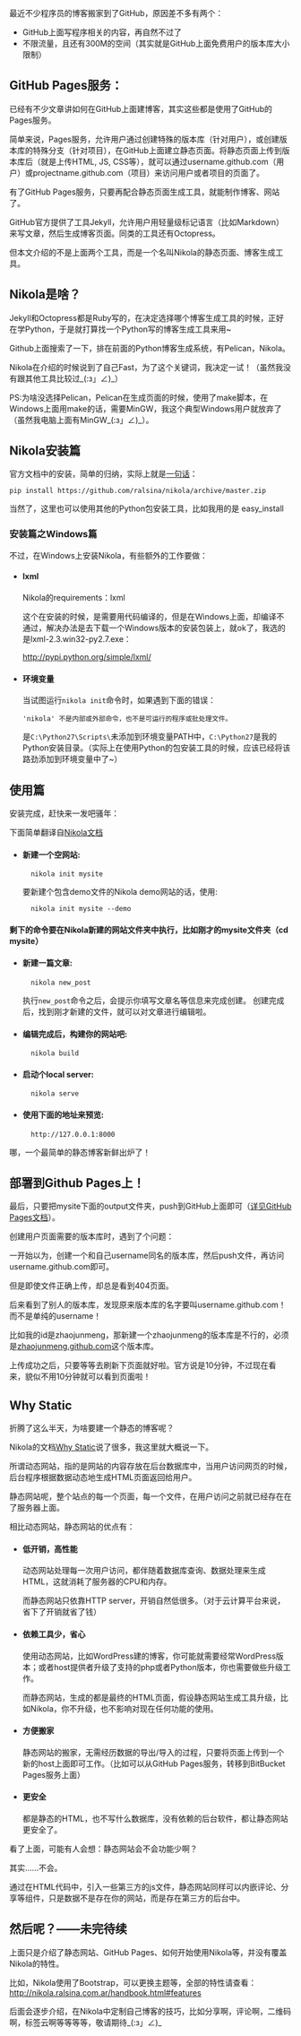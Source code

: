 <!--
.. title: 在GitHub上面自建博客之：Nikola
.. slug: hello-nikola
.. date: 2013/03/18 20:20:00
.. tags: Github Pages, Nikola, Python, blog, static site, 博客
.. link:
.. description:
-->

最近不少程序员的博客搬家到了GitHub，原因差不多有两个：

+ GitHub上面写程序相关的内容，再自然不过了
+ 不限流量，且还有300M的空间（其实就是GitHub上面免费用户的版本库大小限制）

## GitHub Pages服务：
已经有不少文章讲如何在GitHub上面建博客，其实这些都是使用了GitHub的Pages服务。

简单来说，Pages服务，允许用户通过创建特殊的版本库（针对用户），或创建版本库的特殊分支（针对项目），在GitHub上面建立静态页面。将静态页面上传到版本库后（就是上传HTML, JS, CSS等），就可以通过username.github.com（用户）或projectname.github.com（项目）来访问用户或者项目的页面了。

有了GitHub Pages服务，只要再配合静态页面生成工具，就能制作博客、网站了。

GitHub官方提供了工具Jekyll，允许用户用轻量级标记语言（比如Markdown）来写文章，然后生成博客页面。同类的工具还有Octopress。

但本文介绍的不是上面两个工具，而是一个名叫Nikola的静态页面、博客生成工具。

## Nikola是啥？

Jekyll和Octopress都是Ruby写的，在决定选择哪个博客生成工具的时候，正好在学Python，于是就打算找一个Python写的博客生成工具来用~

Github上面搜索了一下，排在前面的Python博客生成系统，有Pelican，Nikola。

Nikola在介绍的时候说到了自己Fast，为了这个关键词，我决定一试！（虽然我没有跟其他工具比较过_(:з」∠)_）

PS:为啥没选择Pelican，Pelican在生成页面的时候，使用了make脚本，在Windows上面用make的话，需要MinGW，我这个典型Windows用户就放弃了（虽然我电脑上面有MinGW_(:з」∠)_）。

## Nikola安装篇

<!-- TEASER_END -->

官方文档中的安装，简单的归纳，实际上就是<a href="http://nikola.ralsina.com.ar/handbook.html#installing-nikola" target="_blank">一句话</a>：

	pip install https://github.com/ralsina/nikola/archive/master.zip

当然了，这里也可以使用其他的Python包安装工具，比如我用的是 easy_install

### 安装篇之Windows篇
不过，在Windows上安装Nikola，有些额外的工作要做：

+ #### lxml
	Nikola的requirements：lxml

	这个在安装的时候，是需要用代码编译的，但是在Windows上面，却编译不通过，解决办法是去下载一个Windows版本的安装包装上，就ok了，我选的是lxml-2.3.win32-py2.7.exe：

	<a href="http://pypi.python.org/simple/lxml/" target="_blank">http://pypi.python.org/simple/lxml/</a>

+ #### 环境变量

	当试图运行`nikola init`命令时，如果遇到下面的错误：

	`'nikola' 不是内部或外部命令，也不是可运行的程序或批处理文件。`

	是`C:\Python27\Scripts\`未添加到环境变量PATH中，`C:\Python27`是我的Python安装目录。（实际上在使用Python的包安装工具的时候，应该已经将该路劲添加到环境变量中了~）

## 使用篇
安装完成，赶快来一发吧骚年：

下面简单翻译自<a href="http://nikola.ralsina.com.ar/handbook.html#all-you-need-to-know" target="_blank">Nikola文档</a>

+ #### 新建一个空网站:

		nikola init mysite

	要新建个包含demo文件的Nikola demo网站的话，使用:

		nikola init mysite --demo

#### 剩下的命令要在Nikola新建的网站文件夹中执行，比如刚才的mysite文件夹（cd mysite）

+ #### 新建一篇文章:

		nikola new_post

	执行`new_post`命令之后，会提示你填写文章名等信息来完成创建。
	创建完成后，找到刚才新建的文件，就可以对文章进行编辑啦。

+ #### 编辑完成后，构建你的网站吧:

		nikola build

+ #### 启动个local server:

		nikola serve

+ #### 使用下面的地址来预览:

		http://127.0.0.1:8000

哪，一个最简单的静态博客新鲜出炉了！

## 部署到Github Pages上！
最后，只要把mysite下面的output文件夹，push到GitHub上面即可（<a href="http://pages.github.com/" target="_blank">详见GitHub Pages文档</a>）。

创建用户页面需要的版本库时，遇到了个问题：

一开始以为，创建一个和自己username同名的版本库，然后push文件，再访问username.github.com即可。

但是即使文件正确上传，却总是看到404页面。

后来看到了别人的版本库，发现原来版本库的名字要叫username.github.com！而不是单纯的username！

比如我的id是zhaojunmeng，那新建一个zhaojunmeng的版本库是不行的，必须是<a href="zhaojunmeng.github.com" target="_blank">zhaojunmeng.github.com</a>这个版本库。

上传成功之后，只要等等去刷新下页面就好啦。官方说是10分钟，不过现在看来，貌似不用10分钟就可以看到页面啦！

## Why Static
折腾了这么半天，为啥要建一个静态的博客呢？

Nikola的文档<a href="http://nikola.ralsina.com.ar/handbook.html#why-static" target="_blank">Why Static</a>说了很多，我这里就大概说一下。

所谓动态网站，指的是网站的内容存放在后台数据库中，当用户访问网页的时候，后台程序根据数据动态地生成HTML页面返回给用户。

静态网站呢，整个站点的每一个页面，每一个文件，在用户访问之前就已经存在在了服务器上面。

相比动态网站，静态网站的优点有：

+ #### 低开销，高性能

	动态网站处理每一次用户访问，都伴随着数据库查询、数据处理来生成HTML，这就消耗了服务器的CPU和内存。

	而静态网站只依靠HTTP server，开销自然低很多。（对于云计算平台来说，省下了开销就省了钱）

+ #### 依赖工具少，省心

	使用动态网站，比如WordPress建的博客，你可能就需要经常WordPress版本；或者host提供者升级了支持的php或者Python版本，你也需要做些升级工作。

	而静态网站，生成的都是最终的HTML页面，假设静态网站生成工具升级，比如Nikola，你不升级，也不影响对现在任何功能的使用。

+ #### 方便搬家

	静态网站的搬家，无需经历数据的导出/导入的过程，只要将页面上传到一个新的host上面即可工作。（比如可以从GitHub Pages服务，转移到BitBucket Pages服务上面）

+ #### 更安全

	都是静态的HTML，也不写什么数据库，没有依赖的后台软件，都让静态网站更安全了。

看了上面，可能有人会想：静态网站会不会功能少啊？

其实……不会。

通过在HTML代码中，引入一些第三方的js文件，静态网站同样可以内嵌评论、分享等组件，只是数据不是存在你的网站，而是存在第三方的后台中。

## 然后呢？——未完待续
上面只是介绍了静态网站、GitHub Pages、如何开始使用Nikola等，并没有覆盖Nikola的特性。

比如，Nikola使用了Bootstrap，可以更换主题等，全部的特性请查看：<a href="http://nikola.ralsina.com.ar/handbook.html#features" target="_blank">http://nikola.ralsina.com.ar/handbook.html#features</a>

后面会逐步介绍，在Nikola中定制自己博客的技巧，比如分享啊，评论啊，二维码啊，标签云啊等等等等，敬请期待_(:з」∠)_